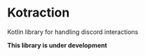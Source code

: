 # Kotraction
Kotlin library for handling discord interactions
 
**This library is under development**

